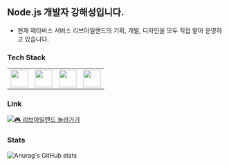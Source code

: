 ## Node.js 개발자 강해성입니다.

- 현재 메타버스 서비스 리브아일랜드의 기획, 개발, 디자인을 모두 직접 맡아 운영하고 있습니다.


### Tech Stack

<table>
  <tr>
    <td><img src="https://cdn.jsdelivr.net/gh/devicons/devicon/icons/typescript/typescript-original.svg" width="40"/></td>
    <td><img src="https://cdn.jsdelivr.net/gh/devicons/devicon/icons/nestjs/nestjs-original.svg" width="40"/></td>
    <td><img src="https://cdn.jsdelivr.net/gh/devicons/devicon/icons/postgresql/postgresql-original.svg" width="40"/></td>
    <td><img src="https://cdn.jsdelivr.net/gh/devicons/devicon/icons/react/react-original.svg" width="40"/></td>
  </tr>
</table>

### Link

[![🎮 리브아일랜드 놀러가기](https://img.shields.io/badge/🎮_리브아일랜드_놀러가기-00c896?style=for-the-badge)](https://livisland.com)

### Stats

![Anurag's GitHub stats](https://github-readme-stats.vercel.app/api?username=koh1260&show_icons=true&theme=dark)
